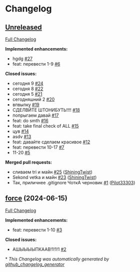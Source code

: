 # Changelog

## [Unreleased](https://github.com/ShiningTwist/training/tree/HEAD)

[Full Changelog](https://github.com/ShiningTwist/training/compare/force...HEAD)

**Implemented enhancements:**

- hgdg [\#27](https://github.com/ShiningTwist/training/issues/27)
- feat: перевести 1-9 [\#6](https://github.com/ShiningTwist/training/issues/6)

**Closed issues:**

- сегодня 9 [\#24](https://github.com/ShiningTwist/training/issues/24)
- сегодня 8  [\#22](https://github.com/ShiningTwist/training/issues/22)
- сегодня 5 [\#21](https://github.com/ShiningTwist/training/issues/21)
- сегодняшний 2 [\#20](https://github.com/ShiningTwist/training/issues/20)
- впвыпку [\#19](https://github.com/ShiningTwist/training/issues/19)
- СДЕЛВЙТЕ ШТОНИБУТЬ!!!! [\#18](https://github.com/ShiningTwist/training/issues/18)
- попрыгаем давай [\#17](https://github.com/ShiningTwist/training/issues/17)
- feat: do smth [\#16](https://github.com/ShiningTwist/training/issues/16)
- feat: take final check of ALL [\#15](https://github.com/ShiningTwist/training/issues/15)
- цув [\#14](https://github.com/ShiningTwist/training/issues/14)
- asdv [\#13](https://github.com/ShiningTwist/training/issues/13)
- feat: давайте сделаем красивое [\#12](https://github.com/ShiningTwist/training/issues/12)
- feat: перевести 10-17 [\#7](https://github.com/ShiningTwist/training/issues/7)
- 11-20 [\#5](https://github.com/ShiningTwist/training/issues/5)

**Merged pull requests:**

- сливаем tri и майн [\#25](https://github.com/ShiningTwist/training/pull/25) ([ShiningTwist](https://github.com/ShiningTwist))
- Sekond vetka и майн [\#23](https://github.com/ShiningTwist/training/pull/23) ([ShiningTwist](https://github.com/ShiningTwist))
- Так, приличнее .gitignore ЧоткА черновик [\#1](https://github.com/ShiningTwist/training/pull/1) ([Pilot33303](https://github.com/Pilot33303))

## [force](https://github.com/ShiningTwist/training/tree/force) (2024-06-15)

[Full Changelog](https://github.com/ShiningTwist/training/compare/50ea55a88f2583cc0cc2df9720d27b58c853dcb3...force)

**Implemented enhancements:**

- feat: перевести 1-10 [\#3](https://github.com/ShiningTwist/training/issues/3)

**Closed issues:**

- АШЫЫЫЫПКААВ!1!1!1 [\#2](https://github.com/ShiningTwist/training/issues/2)



\* *This Changelog was automatically generated by [github_changelog_generator](https://github.com/github-changelog-generator/github-changelog-generator)*
